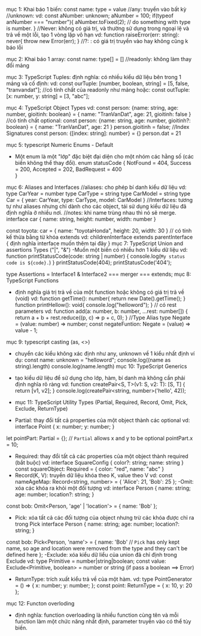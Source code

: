 mục 1: Khai báo 1 biến: const name: type = value
//any: truyền vào bất kỳ
//unknown:
vd: const aNumber: unknown;
aNumber = 100;
if(typeof anNumber === "number"){
aNumber.toFixed(2);
// do something with type is number.
}
//Never: không có giá trị, và thường sử dụng trong ngoại lệ và trả về một lỗi, tạo 1 vòng lặp vô hạn
vd:
function raiseError(err: string): never{
throw new Error(err);
}
//?: : có giá trị truyền vào hay không cũng k báo lỗi

mục 2: Khai báo 1 array:
const name: type[] = []
//readonly: không làm thay đổi mảng

mục 3: TypeScript Tuples:
định nghĩa: có nhiều kiểu dữ liệu bên trong 1 mảng và cố định:
vd: const ourTuple: [number, boolean, string] = [5, false, "tranvandat"];
//có tính chất của readonly như mảng
hoặc: const outTuple: [x: number, y: string] = [3, "abc"];

mục 4: TypeScript Object Types
vd: const person: {name: string, age: number, gioitinh: boolean} = {
name: "TranVanDat",
age: 21,
gioitinh: false
}
//có tính chất optional:
const person: {name: string, age: number, gioitinh?: boolean} = {
name: "TranVanDat",
age: 21
}
person.gioitinh = false;
//Index Signatures
const person: {[index: string]: number} = {}
person.dat = 21

mục 5: typescript Numeric Enums - Default

- Một enum là một "lớp" đặc biệt đại diện cho một nhóm các hằng số (các biến không thể thay đổi).
  enum statusCode {
  NotFound = 404,
  Success = 200,
  Accepted = 202,
  BadRequest = 400  
  }

mục 6: Aliases and Interfaces
//aliases: cho phép bí danh kiểu dữ liệu
vd:
type CarYear = number
type CarType = string
type CarModel = string
type Car = {
year: CarYear,
type: CarType,
model: CarModel
}
//Interfaces: tương tự như aliases nhưng chỉ dành cho các object, tái sử dụng kiểu dữ liệu đã định nghĩa ở nhiều nơi.
//notes: khi name trùng nhau thì nó sẽ merge.
interface car {
name: string,
height: number,
width: number
}

const toyota: car = {
name: "toyotaHonda",
height: 20,
width: 30
}
// có tính kế thừa bằng từ khóa extends
vd: childrenInterface extends parentInterface {
định nghĩa interface muốn thêm tại đây
}
mục 7: TypeScript Union and assertions Types ("|", "&")
-Muốn một biến có nhiều hơn 1 kiểu dữ liệu
vd:
function printStatusCode(code: string | number) {
console.log(`My status code is ${code}.`)
}
printStatusCode(404);
printStatusCode('404');

type Assertions = Interface1 & Interface2 === merger === extends;
mục 8: TypeScript Functions

- định nghĩa giá trị trả về của một function hoặc không có giá trị trả về (void)
  vd:
  function getTime(): number{
  return new Date().getTime();
  }
  function printHellow(): void{
  console.log("helloword");
  }
  // có rest parameters
  vd:
  function add(a: number, b: number, ...rest: number[]) {
  return a + b + rest.reduce((p, c) => p + c, 0);
  }
  //Type Alias
  type Negate = (value: number) => number;
  const negateFuntion: Negate = (value) => value - 1;

mục 9: typescript casting (as, <>)

- chuyển các kiểu không xác định như any, unknown về 1 kiểu nhất định
  ví dụ:
  const name: unknown = "helloword";
  console.log((name as string).length)
  console.log(<string>name.length)
  mục 10: TypeScript Generics
- tạo kiểu dữ liệu để sử dụng cho lớp, hàm, bí danh mà không cần phải định nghĩa rõ ràng
  vd:
  function createPair<S, T>(v1: S, v2: T): [S, T] {
  return [v1, v2];
  }
  console.log(createPair<string, number>('hello', 42));

- mục 11: TypeScript Utility Types (Partial, Required, Record, Omit, Pick, Exclude, ReturnType)

* Partial: thay đổi tất cả properties của một object thành các optional
  vd:
  interface Point {
  x: number;
  y: number;
  }

let pointPart: Partial<Point> = {}; // `Partial` allows x and y to be optional
pointPart.x = 10;

- Required: thay đổi tất cả các properties của một object thành required (bắt buộc)
  vd:
  interface SquareConfig {
  color?: string;
  name: string
  }
  const squareObject: Required<SquareConfig> = {
  color: "red",
  name: "abc"
  }
- Record(K, V): truyền dữ liệu khóa theo K, value theo V
  vd:
  const nameAgeMap: Record<string, number> = {
  'Alice': 21,
  'Bob': 25
  };
  -Omit: xóa các khóa ra khỏi một đối tượng
  vd:
  interface Person {
  name: string;
  age: number;
  location?: string;
  }

const bob: Omit<Person, 'age' | 'location'> = {
name: 'Bob'
};

- Pick: xóa tất cả các đối tượng của object nhưng trừ các khóa được chỉ ra trong Pick
  interface Person {
  name: string;
  age: number;
  location?: string;
  }

const bob: Pick<Person, 'name'> = {
name: 'Bob'
// `Pick` has only kept name, so age and location were removed from the type and they can't be defined here
};
-Exclude: xóa kiểu dữ liểu của union đã chỉ định trong Exclude
vd:
type Primitive = number|string|boolean;
const value: Exclude<Primitive, boolean> = number or string (if pass a boolean ==> Error)

- ReturnType: trích xuất kiểu trả về của một hàm.
  vd:
  type PointGenerator = () => { x: number; y: number; };
  const point: ReturnType<PointGenerator> = {
  x: 10,
  y: 20
  };

mục 12: Functon overloding

- định nghĩa: function overloading là nhiều function cùng tên và mỗi function làm một chức năng nhất định, parameter truyền vào có thể tùy biến.
